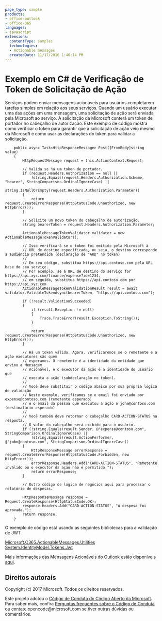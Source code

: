 ```yaml
---
page_type: sample
products:
- office-outlook
- office-365
languages:
- javascript
extensions:
  contentType: samples
  technologies:
  - Actionable messages
  createdDate: 11/17/2016 1:46:14 PM
---
```

# Exemplo em C# de Verificação de Token de Solicitação de Ação

Serviços podem enviar mensagens acionáveis para usuários completarem tarefas simples em relação aos seus serviços. Quando um usuário executar uma das ações em uma mensagem, uma solicitação de ação será enviada pela Microsoft ao serviço. A solicitação da Microsoft conterá um token de portador no cabeçalho de autorização. Este exemplo de código mostra como verificar o token para garantir que a solicitação de ação veio mesmo da Microsoft e como usar as declarações do token para validar a solicitação.

        public async Task<HttpResponseMessage> Post([FromBody]string value)
        {
            HttpRequestMessage request = this.ActionContext.Request;

            // Valida se há um token de portador.
            if (request.Headers.Authorization == null ||
                !string.Equals(request.Headers.Authorization.Scheme, "bearer", StringComparison.OrdinalIgnoreCase) ||
                string.IsNullOrEmpty(request.Headers.Authorization.Parameter))
            {
                return request.CreateErrorResponse(HttpStatusCode.Unauthorized, new HttpError());
            }
            
            // Solicite um novo token do cabeçalho de autorização. 
            string bearerToken = request.Headers.Authorization.Parameter;
            
            ActionableMessageTokenValidator validator = new ActionableMessageTokenValidator();
            
            // Isso verificará se o token foi emitido pela Microsoft à
            // URL de destino especificada, ou seja, o destino corresponde à audiência pretendida (declaração de "AUD" no token)
            // 
            // Em seu código, substitua https://api.contoso.com pela URL base do seu serviço.
            // Por exemplo, se a URL de destino do serviço for https://api.xyz.com/finance/expense?id=1234,
            // em seguida, substitua https://api.contoso.com por https://api.xyz.com
            ActionableMessageTokenValidationResult result = await validator.ValidateTokenAsync(bearerToken, "https://api.contoso.com");
            
            if (!result.ValidationSucceeded)
            {
                if (result.Exception != null)
                {
                    Trace.TraceError(result.Exception.ToString());
                }

                return request.CreateErrorResponse(HttpStatusCode.Unauthorized, new HttpError());
            }

            // Há um token válido. Agora, verificaremos se o remetente e a ação executores são quem
            // esperamos. O remetente é a identidade da entidade que enviou a Mensagem 
            // Acionável, e o executor da ação é a identidade do usuário que 
            // executa a ação (subdeclaração no token). 
            // 
            // Você deve substituir o código abaixo por sua própria lógica de validação 
            // Neste exemplo, verificamos se o email foi enviado por expense@contoso.com (remetente esperado)
            // e o email da pessoa que executou a ação é john@contoso.com (destinatário esperado)
            //
            // Você também deve retornar o cabeçalho CARD-ACTION-STATUS na resposta.
            // O valor do cabeçalho será exibido para o usuário.
            if (!string.Equals(result.Sender, @"expense@contoso.com", StringComparison.OrdinalIgnoreCase) ||
                !string.Equals(result.ActionPerformer, @"john@contoso.com", StringComparison.OrdinalIgnoreCase))
            {
                HttpResponseMessage errorResponse = request.CreateErrorResponse(HttpStatusCode.Forbidden, new HttpError());
                errorResponse.Headers.Add("CARD-ACTION-STATUS", "Remetente inválido ou o executor da ação não é permitido.");
                return errorResponse;
            }

            // Outro código de lógica de negócios aqui para processar o relatório de despesas.

            HttpResponseMessage response = Request.CreateResponse(HttpStatusCode.OK);
            response.Headers.Add("CARD-ACTION-STATUS", "A despesa foi aprovada.");
            return response;
        }

O exemplo de código está usando as seguintes bibliotecas para a validação de JWT.   

[Microsoft.O365.ActionableMessages.Utilities](https://www.nuget.org/packages/Microsoft.O365.ActionableMessages.Utilities)   
[System.IdentityModel.Tokens.Jwt](https://www.nuget.org/packages/System.IdentityModel.Tokens.Jwt)
        
Mais informações das Mensagens Acionáveis do Outlook estão disponíveis [aqui](https://dev.outlook.com/actions).

## Direitos autorais
Copyright (c) 2017 Microsoft. Todos os direitos reservados.


Este projeto adotou o [Código de Conduta do Código Aberto da Microsoft](https://opensource.microsoft.com/codeofconduct/). Para saber mais, confira [Perguntas frequentes sobre o Código de Conduta](https://opensource.microsoft.com/codeofconduct/faq/) ou contate [opencode@microsoft.com](mailto:opencode@microsoft.com) se tiver outras dúvidas ou comentários.
